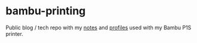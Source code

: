 # bambu-printing

Public blog / tech repo with my [notes](./notes) and
[profiles](./profiles/bambu) used with my Bambu P1S printer.

